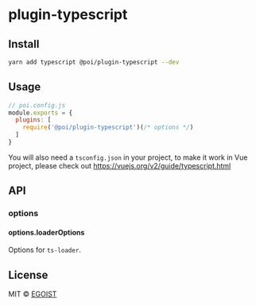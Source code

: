 # plugin-typescript

## Install

```bash
yarn add typescript @poi/plugin-typescript --dev
```

## Usage

```js
// poi.config.js
module.exports = {
  plugins: [
    require('@poi/plugin-typescript')(/* options */)
  ]
}
```

You will also need a `tsconfig.json` in your project, to make it work in Vue project, please check out https://vuejs.org/v2/guide/typescript.html 

## API

### options

#### options.loaderOptions

Options for `ts-loader`.

## License

MIT © [EGOIST](https://github.com/egoist)
